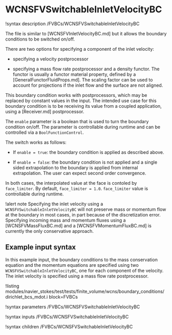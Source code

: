 # WCNSFVSwitchableInletVelocityBC

!syntax description /FVBCs/WCNSFVSwitchableInletVelocityBC

The file is similar to [WCNSFVInletVelocityBC.md] but it allows the boundary conditions to be switched on/off.

There are two options for specifying a component of the inlet velocity:

- specifying a velocity postprocessor

- specifying a mass flow rate postprocessor and a density functor. The functor is
  usually a functor material property, defined by a [GeneralFunctorFluidProps.md].
  The scaling factor can be used to account for projections if the inlet flow and
  the surface are not aligned.


This boundary condition works with postprocessors, which may be replaced by constant
values in the input. The intended use case for this boundary condition is to be receiving its value from
a coupled application, using a [Receiver.md] postprocessor.

The `enable` parameter is a boolean that is used to turn the boundary condition on/off.
The parameter is controllable during runtime and can be controlled via a `BoolFunctionControl`.

The switch works as follows:

- If `enable = true`: the boundary condition is applied as described above.

- If `enable = false`: the boundary condition is not applied and a single sided extrapolation to the boundary
  is applied from internal extrapolation. The user can expect second order convergence.

In both cases, the interpolated value at the face is contoled by `face_limiter`.
By default, `face_limiter = 1.0`.
`face_limiter` value is controllable during runtime.

!alert note
Specifying the inlet velocity using a `WCNSFVSwitchableInletVelocityBC` will not preserve
mass or momentum flow at the boundary in most cases, in part because of the discretization error.
Specifying incoming mass and momentum fluxes using a [WCNSFVMassFluxBC.md] and a
[WCNSFVMomentumFluxBC.md] is currently the only conservative approach.

## Example input syntax

In this example input, the boundary conditions to the mass conservation equation and the
momentum equations are specified using two `WCNSFVSwitchableInletVelocityBC`, one for each component of the velocity.
The inlet velocity is specified using a mass flow rate postprocessor.

!listing modules/navier_stokes/test/tests/finite_volume/wcns/boundary_conditions/dirichlet_bcs_mdot.i block=FVBCs

!syntax parameters /FVBCs/WCNSFVSwitchableInletVelocityBC

!syntax inputs /FVBCs/WCNSFVSwitchableInletVelocityBC

!syntax children /FVBCs/WCNSFVSwitchableInletVelocityBC
